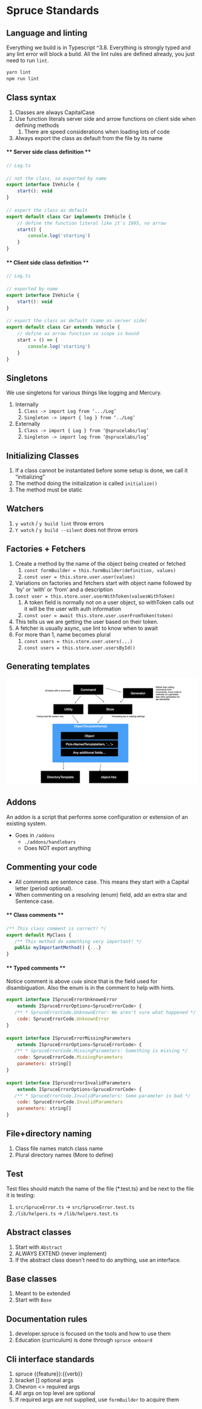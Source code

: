 # Spruce Standards

<!-- panels:start -->
<!-- div:title-panel -->
## Language and linting

<!-- div:left-panel -->
Everything we build is in Typescript ^3.8. Everything is strongly typed and any lint error will block a build. All the lint rules are defined already, you just need to run `lint`.
<!-- div:right-panel -->
```bash
yarn lint
npm run lint
```
<!-- panels:end -->

<!-- panels:start -->
<!-- div:title-panel -->
## Class syntax

<!-- div:left-panel -->
1. Classes are always CapitalCase
2. Use function literals server side and arrow functions on client side when defining methods
   1. There are speed considerations when loading lots of code
3.  Always export the class as default from the file by its name


<!-- div:right-panel -->
<!-- tabs:start -->

#### ** Server side class definition **
```js
// Log.ts

// not the class, so exported by name
export interface IVehicle {
    start(): void
}

// export the class as default
export default class Car implements IVehicle {
    // define the function literal like it's 1995, no arrow
    start() {
        console.log('starting')
    }
}
```


#### ** Client side class definition **
```js
// Log.ts

// exported by name
export interface IVehicle {
    start(): void
}

// export the class as default (same as server side)
export default class Car extends Vehicle {
    // define as arrow function so scope is bound
    start = () => {
        console.log('starting')
    }
}
```

<!-- tabs:end -->

<!-- panels:end -->
## Singletons

We use singletons for various things like logging and Mercury.

1. Internally
   1. `Class -> import Log from ‘.../Log’`
   2. `Singleton -> import { log } from ‘../Log’`
2. Externally
   1. `Class -> import { Log } from ‘@sprucelabs/log’`
   2. `Singleton -> import log from ‘@sprucelabs/log’`

## Initializing Classes

1. If a class cannot be instantiated before some setup is done, we call it “initializing”
2. The method doing the initialization is called `initialize()`
3. The method must be static

## Watchers

1. `y watch` / `y build lint` throw errors
2. `Y watch` / `y build --silent` does not throw errors


## Factories + Fetchers

1. Create a method by the name of the object being created or fetched
   1. `const formBuilder = this.formBuilder(definition, values)`
   2. `const user = this.store.user.user(values)`
2. Variations on factories and fetchers start with object name followed by ‘by’ or ‘with’ or ‘from’ and a description
3. `const user = this.store.user.userWithToken(valuesWithToken)`
   1. A token field is normally not on a user object, so withToken calls out it will be the user with auth information
   2. `const user = await this.store.user.userFromToken(token)`
4. This tells us we are getting the user based on their token.
5. A fetcher is usually async, use lint to know when to await
6. For more than 1, name becomes plural
   1. `const users = this.store.user.users(...)`
   2. `const users = this.store.user.usersById()`

## Generating templates

![Generating templates](../_images/template-generation.jpeg?raw=true "Generating templates")

## **Addons**

An addon is a script that performs some configuration or extension of an existing system.

* Goes in `/addons`
  * `./addons/handlebars`
  * Does NOT export anything

<!-- panels:start -->
<!-- div:title-panel -->
## **Commenting your code**
<!-- div:left-panel -->
* All comments are sentence case. This means they start with a Capital letter (period optional).
* When commenting on a resolving (enum) field, add an extra star and Sentence case.
<!-- div:right-panel -->
<!-- tabs:start -->
#### ** Class comments **
```js 
/** This class comment is correct! */
export default MyClass {
   /** This method do something very important! */
   public myImportantMethod() {...}
}
```
#### ** Typed comments **
Notice comment is above `code` since that is the field used for disambiguation. Also the enum is in the comment to help with hints.
```js
export interface ISpruceErrorUnknownError
	extends ISpruceErrorOptions<SpruceErrorCode> {
   /** * SpruceErrorCode.UnknownError: We aren't sure what happened */
	code: SpruceErrorCode.UnknownError
}

export interface ISpruceErrorMissingParameters
	extends ISpruceErrorOptions<SpruceErrorCode> {
   /** * SpruceErrorCode.MissingParameters: Something is missing */
	code: SpruceErrorCode.MissingParameters
	parameters: string[]
}

export interface ISpruceErrorInvalidParameters
	extends ISpruceErrorOptions<SpruceErrorCode> {
   /** * SpruceErrorCode.InvalidParameters: Some parameter is bad */
	code: SpruceErrorCode.InvalidParameters
	parameters: string[]
}


```

<!-- tabs:end -->
<!-- panels:end -->


## File+directory naming
1. Class file names match class name
2. Plural directory names (More to define)

## Test
Test files should match the name of the file (*.test.ts) and be next to the file it is testing:

1. `src/SpruceError.ts` -> `src/SpruceError.test.ts`
2. `/lib/helpers.ts` -> `/lib/helpers.test.ts`


## Abstract classes

1. Start with `Abstract`
2. ALWAYS EXTEND (never implement)
3. If the abstract class doesn't need to do anything, use an interface.

## Base classes

1. Meant to be extended
2. Start with `Base`

## Documentation rules

1. developer.spruce is focused on the tools and how to use them
2. Education (curriculum) is done through `spruce onboard`


## Cli interface standards

1. spruce {{feature}}:{{verb}}
2. bracket [] optional args
3. Chevron <> required args
4. All args on top level are optional
5. If required args are not supplied, use `formBuilder` to acquire them
